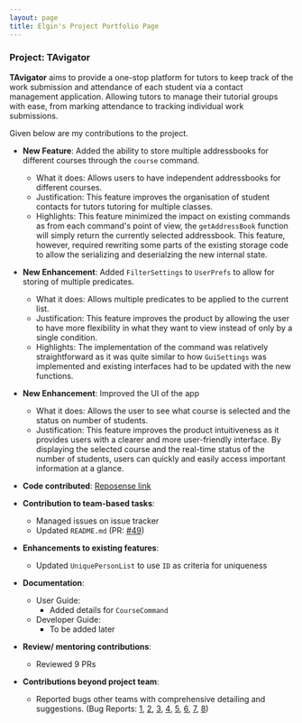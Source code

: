 ```yaml
---
layout: page
title: Elgin's Project Portfolio Page
---
```


### Project: TAvigator

**TAvigator** aims to provide a one-stop platform for tutors to keep track of the work submission and attendance of each student via a contact management application. Allowing tutors to manage their tutorial groups with ease, from marking attendance to tracking individual work submissions.

Given below are my contributions to the project.

* **New Feature**: Added the ability to store multiple addressbooks for different courses through the `course` command.
    * What it does: Allows users to have independent addressbooks for different courses. 
    * Justification: This feature improves the organisation of student contacts for tutors tutoring for multiple classes.
    * Highlights: This feature minimized the impact on existing commands as from each command's point of view, the `getAddressBook` function will simply
    return the currently selected addressbook. This feature, however, required rewriting some parts of the existing storage code to allow the serializing and deserialzing the new internal state.
  
* **New Enhancement**: Added `FilterSettings` to `UserPrefs` to allow for storing of multiple predicates.
    * What it does: Allows multiple predicates to be applied to the current list.
    * Justification: This feature improves the product by allowing the user to have more flexibility in what they want to view instead of only by a single condition.
    * Highlights: The implementation of the command was relatively straightforward as it was quite similar to how `GuiSettings` was implemented and existing interfaces had to be updated with the new functions.

* **New Enhancement**: Improved the UI of the app
    * What it does: Allows the user to see what course is selected and the status on number of students.
    * Justification: This feature improves the product intuitiveness as it provides users with a clearer and more user-friendly interface. By displaying the selected course and the real-time status of the number of students, users can quickly and easily access important information at a glance.

* **Code contributed**: [Reposense link](https://nus-cs2103-ay2324s1.github.io/tp-dashboard/?search=ElginTZM&sort=groupTitle&sortWithin=title&timeframe=commit&mergegroup=&groupSelect=groupByRepos&breakdown=true&checkedFileTypes=docs~functional-code~test-code&since=2023-09-22)

* **Contribution to team-based tasks**:
  * Managed issues on issue tracker 
  * Updated `README.md` (PR: [#49](https://github.com/AY2324S1-CS2103T-T09-4/tp/pull/49))

* **Enhancements to existing features**:
  * Updated `UniquePersonList` to use `ID` as criteria for uniqueness

* **Documentation**:
    * User Guide:
        * Added details for `CourseCommand` 
    * Developer Guide:
        * To be added later
      
* **Review/ mentoring contributions**:
  * Reviewed 9 PRs

* **Contributions beyond project team**:
  * Reported bugs other teams with comprehensive detailing and suggestions. (Bug Reports: [1](https://github.com/AY2324S1-CS2103T-T17-1/tp/issues/176), [2](https://github.com/AY2324S1-CS2103T-T17-1/tp/issues/175), [3](https://github.com/AY2324S1-CS2103T-T17-1/tp/issues/173), [4](https://github.com/AY2324S1-CS2103T-T17-1/tp/issues/169), [5](https://github.com/AY2324S1-CS2103T-T17-1/tp/issues/167), [6](https://github.com/AY2324S1-CS2103T-T17-1/tp/issues/166), [7](https://github.com/AY2324S1-CS2103T-T17-1/tp/issues/162), [8](https://github.com/AY2324S1-CS2103T-T17-1/tp/issues/158))
